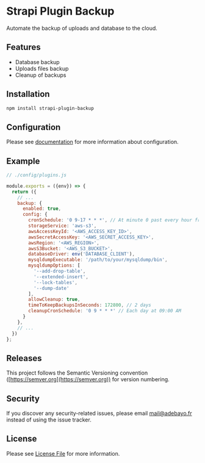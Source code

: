 # Strapi Plugin Backup

Automate the backup of uploads and database to the cloud.

## Features

- Database backup
- Uploads files backup
- Cleanup of backups

## Installation

```sh
npm install strapi-plugin-backup
```

## Configuration

Please
see [documentation](https://github.com/adebayohountondji/strapi-plugin-backup/blob/1.x/documentation/configuration.md)
for more information about configuration.

## Example

```js
// ./config/plugins.js

module.exports = ({env}) => {
  return ({
    // ...
    backup: {
      enabled: true,
      config: {
        cronSchedule: '0 9-17 * * *', // At minute 0 past every hour from 9 through 17
        storageService: 'aws-s3',
        awsAccessKeyId: '<AWS_ACCESS_KEY_ID>',
        awsSecretAccessKey: '<AWS_SECRET_ACCESS_KEY>',
        awsRegion: '<AWS_REGION>',
        awsS3Bucket: '<AWS_S3_BUCKET>',
        databaseDriver: env('DATABASE_CLIENT'),
        mysqldumpExecutable: '/path/to/your/mysqldump/bin',
        mysqldumpOptions: [
          '--add-drop-table',
          '--extended-insert',
          '--lock-tables',
          '--dump-date'
        ],
        allowCleanup: true,
        timeToKeepBackupsInSeconds: 172800, // 2 days
        cleanupCronSchedule: '0 9 * * *' // Each day at 09:00 AM
      }
    },
    // ...
  })
};
```

## Releases

This project follows the Semantic Versioning convention ([https://semver.org](https://semver.org)) for version
numbering.

## Security

If you discover any security-related issues, please email mail@adebayo.fr instead of using the issue tracker.

## License

Please see [License File](https://github.com/adebayohountondji/strapi-plugin-backup/blob/1.x/LICENSE) for more
information.

